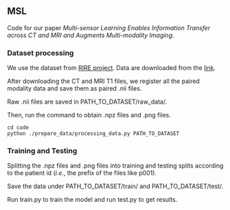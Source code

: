 ## MSL
Code for our paper *Multi-sensor Learning Enables Information Transfer across CT and MRI and Augments Multi-modality Imaging*.

### Dataset processing
We use the dataset from [RIRE project](https://rire.insight-journal.org/). 
Data are downloaded from the [link](https://rire.insight-journal.org/download_data.html). 

After downloading the CT and MRI T1 files, we register all the paired modality data and save them as paired .nii files.

Raw .nii files are saved in PATH_TO_DATASET/raw_data/.

Then, run the command to obtain .npz files and .png files.

```
cd code
python ./prepare_data/processing_data.py PATH_TO_DATASET
```

### Training and Testing

Splitting the .npz files and .png files into training and testing splits according to the patient id (*i.e.*, the prefix of the files like p001). 

Save the data under PATH_TO_DATASET/train/ and PATH_TO_DATASET/test/. 

Run train.py to train the model and run test.py to get results.


